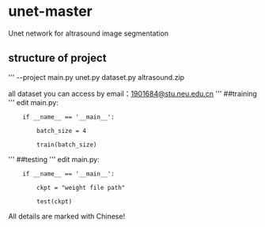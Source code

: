 # unet-master

Unet network for altrasound image segmentation

## structure of project
'''
  --project
  	main.py
	unet.py
	dataset.py
  	altrasound.zip

all dataset you can access by email：1901684@stu.neu.edu.cn
'''
##training
'''
edit main.py:

		if __name__ == '__main__':
		
    		batch_size = 4
		
    		train(batch_size)

'''
##testing
'''
edit main.py:

		if __name__ == '__main__':
		
			ckpt = "weight file path"
			
			test(ckpt)


All details are marked with Chinese!
